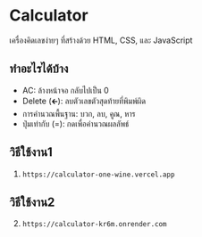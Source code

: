 # Calculator

เครื่องคิดเลขง่ายๆ ที่สร้างด้วย HTML, CSS, และ JavaScript

## ทำอะไรได้บ้าง

- AC: ล้างหน้าจอ กลับไปเป็น 0
- Delete (🡰): ลบตัวเลขตัวสุดท้ายที่พิมพ์ผิด
- การคำนวณพื้นฐาน: บวก, ลบ, คูณ, หาร
- ปุ่มเท่ากับ (=): กดเพื่อคำนวณผลลัพธ์

## วิธีใช้งาน1
1. ```bash
   https://calculator-one-wine.vercel.app

## วิธีใช้งาน2
2. ```bash
   https://calculator-kr6m.onrender.com

